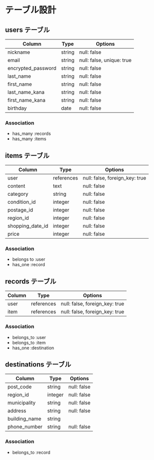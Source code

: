 # テーブル設計

## users テーブル

| Column             | Type   | Options                   |
| ------------------ | ------ | ------------------------- |
| nickname           | string | null: false               |
| email              | string | null: false, unique: true |
| encrypted_password | string | null: false               |
| last_name          | string | null: false               |
| first_name         | string | null: false               |
| last_name_kana     | string | null: false               |
| first_name_kana    | string | null: false               |
| birthday           | date   | null: false               |

### Association

- has_many :records
- has_many :items


## items テーブル

| Column           | Type       | Options                        |
| ---------------- | ---------- | ------------------------------ |
| user             | references | null: false, foreign_key: true |
| content          | text       | null: false                    |
| category         | string     | null: false                    |
| condition_id     | integer    | null: false                    |
| postage_id       | integer    | null: false                    |
| region_id        | integer    | null: false                    |
| shopping_date_id | integer    | null: false                    |
| price            | integer    | null: false                    |

### Association

- belongs to :user
- has_one :record


## records テーブル

| Column  | Type       | Options                        |
| ------- | ---------- | ------------------------------ |
| user    | references | null: false, foreign_key: true |
| item    | references | null: false, foreign_key: true |

### Association

- belongs_to :user
- belongs_to :item
- has_one :destination


## destinations テーブル
| Column         | Type       | Options                  |
| -------------- | ---------- | ------------------------ |
| post_code      | string     | null: false              |
| region_id      | integer    | null: false              |
| municipality   | string     | null: false              |
| address        | string     | null: false              |
| building_name  | string     |                          |
| phone_number   | string     | null: false              |

### Association

- belongs_to :record
